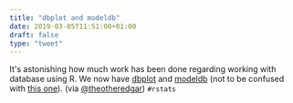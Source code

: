 ```yaml
---
title: "dbplot and modeldb"
date: 2019-03-05T11:51:00+01:00
draft: false
type: "tweet"
---
```


It's astonishing how much work has been done regarding working with database
using R. We now have [dbplot](https://db.rstudio.com/dbplot/) and [modeldb](https://github.com/edgararuiz/modeldb) (not to be confused with [this one](https://github.com/mitdbg/modeldb)). (via
[@theotheredgar](https://twitter.com/theotheredgar/status/1102574034993274880)) `#rstats`
